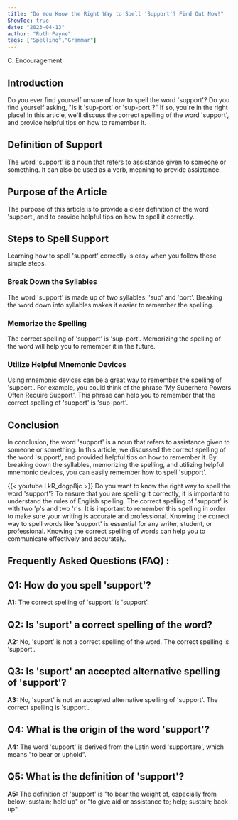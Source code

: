 ```yaml
---
title: "Do You Know the Right Way to Spell 'Support'? Find Out Now!"
ShowToc: true 
date: "2023-04-13"
author: "Ruth Payne" 
tags: ["Spelling","Grammar"]
---
```

C. Encouragement

## Introduction

Do you ever find yourself unsure of how to spell the word 'support'? Do you find yourself asking, "Is it 'sup-port' or 'sup-port'?" If so, you're in the right place! In this article, we'll discuss the correct spelling of the word 'support', and provide helpful tips on how to remember it. 

## Definition of Support

The word 'support' is a noun that refers to assistance given to someone or something. It can also be used as a verb, meaning to provide assistance. 

## Purpose of the Article

The purpose of this article is to provide a clear definition of the word 'support', and to provide helpful tips on how to spell it correctly. 

## Steps to Spell Support

Learning how to spell 'support' correctly is easy when you follow these simple steps. 

### Break Down the Syllables

The word 'support' is made up of two syllables: 'sup' and 'port'. Breaking the word down into syllables makes it easier to remember the spelling. 

### Memorize the Spelling

The correct spelling of 'support' is 'sup-port'. Memorizing the spelling of the word will help you to remember it in the future. 

### Utilize Helpful Mnemonic Devices

Using mnemonic devices can be a great way to remember the spelling of 'support'. For example, you could think of the phrase 'My Superhero Powers Often Require Support'. This phrase can help you to remember that the correct spelling of 'support' is 'sup-port'. 

## Conclusion

In conclusion, the word 'support' is a noun that refers to assistance given to someone or something. In this article, we discussed the correct spelling of the word 'support', and provided helpful tips on how to remember it. By breaking down the syllables, memorizing the spelling, and utilizing helpful mnemonic devices, you can easily remember how to spell 'support'.

{{< youtube LkR_dogp8jc >}} 
Do you want to know the right way to spell the word 'support'? To ensure that you are spelling it correctly, it is important to understand the rules of English spelling. The correct spelling of 'support' is with two 'p's and two 'r's. It is important to remember this spelling in order to make sure your writing is accurate and professional. Knowing the correct way to spell words like 'support' is essential for any writer, student, or professional. Knowing the correct spelling of words can help you to communicate effectively and accurately.

## Frequently Asked Questions (FAQ) :
## Q1: How do you spell 'support'?
**A1:** The correct spelling of 'support' is 'support'. 

## Q2: Is 'suport' a correct spelling of the word?
**A2:** No, 'suport' is not a correct spelling of the word. The correct spelling is 'support'.

## Q3: Is 'suport' an accepted alternative spelling of 'support'?
**A3:** No, 'suport' is not an accepted alternative spelling of 'support'. The correct spelling is 'support'.

## Q4: What is the origin of the word 'support'?
**A4:** The word 'support' is derived from the Latin word 'supportare', which means "to bear or uphold". 

## Q5: What is the definition of 'support'?
**A5:** The definition of 'support' is "to bear the weight of, especially from below; sustain; hold up" or "to give aid or assistance to; help; sustain; back up".





